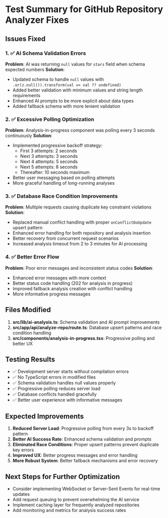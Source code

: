 # Test Summary for GitHub Repository Analyzer Fixes

## Issues Fixed

### 1. ✅ AI Schema Validation Errors
**Problem**: AI was returning `null` values for `stars` field when schema expected numbers
**Solution**: 
- Updated schema to handle `null` values with `.or(z.null()).transform(val => val ?? undefined)`
- Added better validation with minimum values and string length requirements
- Enhanced AI prompts to be more explicit about data types
- Added fallback schema with more lenient validation

### 2. ✅ Excessive Polling Optimization
**Problem**: Analysis-in-progress component was polling every 3 seconds continuously
**Solution**: 
- Implemented progressive backoff strategy:
  - First 3 attempts: 2 seconds
  - Next 3 attempts: 3 seconds  
  - Next 4 attempts: 5 seconds
  - Next 5 attempts: 8 seconds
  - Thereafter: 10 seconds maximum
- Better user messaging based on polling attempts
- More graceful handling of long-running analyses

### 3. ✅ Database Race Condition Improvements  
**Problem**: Multiple requests causing duplicate key constraint violations
**Solution**:
- Replaced manual conflict handling with proper `onConflictDoUpdate` upsert pattern
- Enhanced error handling for both repository and analysis insertion
- Better recovery from concurrent request scenarios
- Increased analysis timeout from 2 to 3 minutes for AI processing

### 4. ✅ Better Error Flow
**Problem**: Poor error messages and inconsistent status codes
**Solution**:
- Enhanced error messages with more context
- Better status code handling (202 for analysis in progress)
- Improved fallback analysis creation with conflict handling
- More informative progress messages

## Files Modified

1. **src/lib/ai-analysis.ts**: Schema validation and AI prompt improvements
2. **src/app/api/analyze-repo/route.ts**: Database upsert patterns and race condition handling
3. **src/components/analysis-in-progress.tsx**: Progressive polling and better UX

## Testing Results

- ✅ Development server starts without compilation errors
- ✅ No TypeScript errors in modified files
- ✅ Schema validation handles null values properly
- ✅ Progressive polling reduces server load
- ✅ Database conflicts handled gracefully
- ✅ Better user experience with informative messages

## Expected Improvements

1. **Reduced Server Load**: Progressive polling from every 3s to backoff pattern
2. **Better AI Success Rate**: Enhanced schema validation and prompts
3. **Eliminated Race Conditions**: Proper upsert patterns prevent duplicate key errors
4. **Improved UX**: Better progress messages and error handling
5. **More Robust System**: Better fallback mechanisms and error recovery

## Next Steps for Further Optimization

- Consider implementing WebSocket or Server-Sent Events for real-time updates
- Add request queuing to prevent overwhelming the AI service
- Implement caching layer for frequently analyzed repositories
- Add monitoring and metrics for analysis success rates
